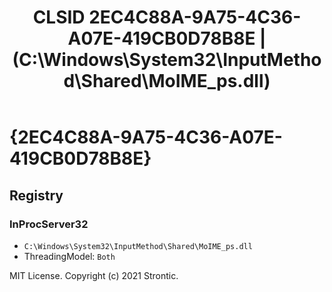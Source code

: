 ﻿---
title: "CLSID 2EC4C88A-9A75-4C36-A07E-419CB0D78B8E | (C:\\Windows\\System32\\InputMethod\\Shared\\MoIME_ps.dll)"
excerpt: What is COM-Object CLSID 2EC4C88A-9A75-4C36-A07E-419CB0D78B8E?
---

# {2EC4C88A-9A75-4C36-A07E-419CB0D78B8E}


## Registry


### InProcServer32

* `C:\Windows\System32\InputMethod\Shared\MoIME_ps.dll`
* ThreadingModel: `Both`

MIT License. Copyright (c) 2021 Strontic.



